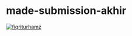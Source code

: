 # made-submission-akhir

[![fiqriturhamz](https://circleci.com/gh/fiqriturhamz/made-submission-akhir.svg?style=svg)](https://app.circleci.com/pipelines/github/fiqriturhamz/made-submission-akhir?filter=all)
